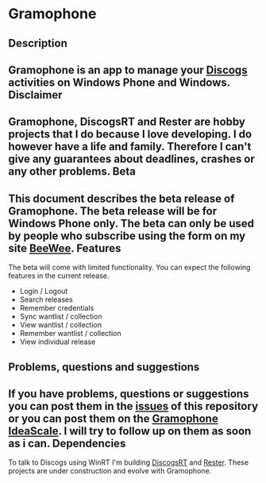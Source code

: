 Gramophone
=
Description
-
Gramophone is an app to manage your [Discogs](http://www.discogs.com/) activities on Windows Phone and Windows.
Disclaimer
-
Gramophone, DiscogsRT and Rester are hobby projects that I do because I love developing. I do however have a life and family. Therefore I can't give any guarantees about deadlines, crashes or any other problems.
Beta
-
This document describes the beta release of Gramophone.
The beta release will be for Windows Phone only.
The beta can only be used by people who subscribe using the form on my site [BeeWee](http://beewee.be).
Features
-
The beta will come with limited functionality. You can expect the following features in the current release.

* Login / Logout
* Search releases
* Remember credentials
* Sync wantlist / collection
* View wantlist / collection
* Remember wantlist / collection
* View individual release

Problems, questions and suggestions
-
If you have problems, questions or suggestions you can post them in the [issues](https://github.com/bartw/GramophoneRT/issues) of this repository or you can post them on the [Gramophone IdeaScale](http://gramophone.ideascale.com/). I will try to follow up on them as soon as i can.
Dependencies
-
To talk to Discogs using WinRT I'm building [DiscogsRT](https://github.com/bartw/DiscogsRT) and [Rester](https://github.com/bartw/Rester). These projects are under construction and evolve with Gramophone.
